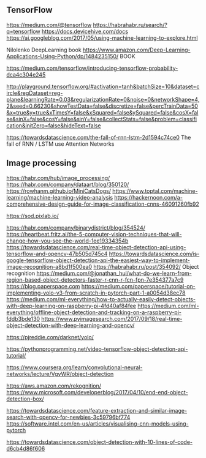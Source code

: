 
## TensorFlow
 
https://medium.com/@tensorflow
https://habrahabr.ru/search/?q=tensorflow
https://docs.devicehive.com/docs
https://ai.googleblog.com/2017/05/using-machine-learning-to-explore.html

Nilolenko DeepLearning book
https://www.amazon.com/Deep-Learning-Applications-Using-Python/dp/1484235150/  BOOK

https://medium.com/tensorflow/introducing-tensorflow-probability-dca4c304e245


http://playground.tensorflow.org/#activation=tanh&batchSize=10&dataset=circle&regDataset=reg-plane&learningRate=0.03&regularizationRate=0&noise=0&networkShape=4,2&seed=0.66230&showTestData=false&discretize=false&percTrainData=50&x=true&y=true&xTimesY=false&xSquared=false&ySquared=false&cosX=false&sinX=false&cosY=false&sinY=false&collectStats=false&problem=classification&initZero=false&hideText=false
 

https://towardsdatascience.com/the-fall-of-rnn-lstm-2d1594c74ce0  The fall of RNN / LSTM use Attention Networks

## Image processing
https://habr.com/hub/image_processing/
https://habr.com/company/dataart/blog/350120/
https://rowhanm.github.io/MiniCatsDogs/
https://www.toptal.com/machine-learning/machine-learning-video-analysis
https://hackernoon.com/a-comprehensive-design-guide-for-image-classification-cnns-46091260fb92


https://sod.pixlab.io/

https://habr.com/company/binarydistrict/blog/354524/
https://heartbeat.fritz.ai/the-5-computer-vision-techniques-that-will-change-how-you-see-the-world-1ee19334354b
https://towardsdatascience.com/real-time-object-detection-api-using-tensorflow-and-opencv-47b505d745c4
https://towardsdatascience.com/is-google-tensorflow-object-detection-api-the-easiest-way-to-implement-image-recognition-a8bd1f500ea0
https://habrahabr.ru/post/354092/ Object recognition
https://medium.com/@jonathan_hui/what-do-we-learn-from-region-based-object-detectors-faster-r-cnn-r-fcn-fpn-7e354377a7c9
https://blog.paperspace.com
https://medium.com/paperspace/tutorial-on-implementing-yolo-v3-from-scratch-in-pytorch-part-1-a0054d38ec78
https://medium.com/ml-everything/how-to-actually-easily-detect-objects-with-deep-learning-on-raspberry-pi-4fd40af84fee
https://medium.com/ml-everything/offline-object-detection-and-tracking-on-a-raspberry-pi-fddb3bde130
https://www.pyimagesearch.com/2017/09/18/real-time-object-detection-with-deep-learning-and-opencv/

https://pjreddie.com/darknet/yolo/

https://pythonprogramming.net/video-tensorflow-object-detection-api-tutorial/

https://www.coursera.org/learn/convolutional-neural-networks/lecture/VgyWR/object-detection


https://aws.amazon.com/rekognition/
https://www.microsoft.com/developerblog/2017/04/10/end-end-object-detection-box/

https://towardsdatascience.com/feature-extraction-and-similar-image-search-with-opencv-for-newbies-3c59796bf774
https://software.intel.com/en-us/articles/visualising-cnn-models-using-pytorch

<https://towardsdatascience.com/object-detection-with-10-lines-of-code-d6cb4d86f606>
